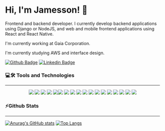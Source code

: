 # Hi, I'm Jamesson! 👋

Frontend and backend developer. I currently develop backend applications using Django or NodeJS, and web and mobile frontend applications using React and React Native.

I'm currently working at Gaia Corporation.

I'm currently studying AWS and interface design.

[![Github Badge](https://img.shields.io/badge/-Github-000?style=flat-square&logo=Github&logoColor=white&link=https://github.com/jamessonlps)](https://github.com/jamessonlps)
[![Linkedin Badge](https://img.shields.io/badge/-LinkedIn-blue?style=flat-square&logo=Linkedin&logoColor=white&link=https://www.linkedin.com/in/jamesson-leandro/)](https://www.linkedin.com/in/jamesson-leandro/)

### 💻🛠️ Tools and Technologies
___

<div align="center">
  <img src="https://img.shields.io/badge/Heroku-430098?style=for-the-badge&logo=heroku&logoColor=white"> <img src="https://img.shields.io/badge/PostgreSQL-316192?style=for-the-badge&logo=postgresql&logoColor=white">
  <img src="https://img.shields.io/badge/Bootstrap-563D7C?style=for-the-badge&logo=bootstrap&logoColor=white"> <img src="https://img.shields.io/badge/Docker-2CA5E0?style=for-the-badge&logo=docker&logoColor=white"> <img src="https://img.shields.io/badge/Django-092E20?style=for-the-badge&logo=django&logoColor=green"><img src="https://img.shields.io/badge/Expo-1B1F23?style=for-the-badge&logo=expo&logoColor=white"> <img src="https://img.shields.io/badge/Express.js-000000?style=for-the-badge&logo=express&logoColor=white"> <img src="https://img.shields.io/badge/firebase-ffca28?style=for-the-badge&logo=firebase&logoColor=black"> <img src="https://img.shields.io/badge/JWT-000000?style=for-the-badge&logo=JSON%20web%20tokens&logoColor=white"> <img src="https://img.shields.io/badge/React-20232A?style=for-the-badge&logo=react&logoColor=61DAFB"> <img src="https://img.shields.io/badge/React_Native-20232A?style=for-the-badge&logo=react&logoColor=61DAFB"> <img src="https://img.shields.io/badge/Swagger-85EA2D?style=for-the-badge&logo=Swagger&logoColor=white"> <img src="https://img.shields.io/badge/Python-3776AB?style=for-the-badge&logo=python&logoColor=white"> <img src="https://img.shields.io/badge/HTML5-E34F26?style=for-the-badge&logo=html5&logoColor=white"> <img src="https://img.shields.io/badge/CSS3-1572B6?style=for-the-badge&logo=css3&logoColor=white"> <img src="https://img.shields.io/badge/JavaScript-323330?style=for-the-badge&logo=javascript&logoColor=F7DF1E"> <img src="https://img.shields.io/badge/TypeScript-007ACC?style=for-the-badge&logo=typescript&logoColor=white"> <img src="https://img.shields.io/badge/GitHub-100000?style=for-the-badge&logo=github&logoColor=white">
</div>

### ⚡Github Stats
___

[![Anurag's GitHub stats](https://github-readme-stats.vercel.app/api?username=jamessonlps&show_icons=true&theme=tokyonight)](https://github.com/jamessonlps/github-readme-stats) [![Top Langs](https://github-readme-stats.vercel.app/api/top-langs/?username=jamessonlps&layout=compact&hide=jupyter%20notebook&theme=tokyonight)](https://github.com/jamessonlps/github-readme-stats)